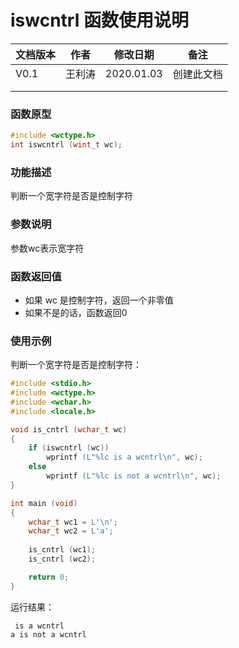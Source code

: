 # iswcntrl 函数使用说明





| **文档版本** | **作者** | **修改日期** | **备注**   |
| ------------ | -------- | ------------ | ---------- |
| V0.1         | 王利涛   | 2020.01.03   | 创建此文档 |
|              |          |              |            |
|              |          |              |            |





### **函数原型**

```c
#include <wctype.h>
int iswcntrl (wint_t wc);
```



### **功能描述**

判断一个宽字符是否是控制字符



### **参数说明**

参数wc表示宽字符



### **函数返回值**

- 如果 wc 是控制字符，返回一个非零值
- 如果不是的话，函数返回0



### **使用示例**

判断一个宽字符是否是控制字符：

```c
#include <stdio.h>
#include <wctype.h>
#include <wchar.h>
#include <locale.h>

void is_cntrl (wchar_t wc)
{
    if (iswcntrl (wc))
        wprintf (L"%lc is a wcntrl\n", wc);
    else
        wprintf (L"%lc is not a wcntrl\n", wc);
}

int main (void)
{
    wchar_t wc1 = L'\n'; 
    wchar_t wc2 = L'a';
     
    is_cntrl (wc1);
    is_cntrl (wc2);

    return 0;
}
```

运行结果：

```
 is a wcntrl
a is not a wcntrl
```


